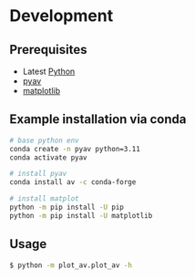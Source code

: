 # Development

## Prerequisites
- Latest [Python](https://www.python.org/downloads/)
- [pyav](https://pyav.org/docs/stable/)
- [matplotlib](https://matplotlib.org/)

## Example installation via conda

```bash
# base python env
conda create -n pyav python=3.11
conda activate pyav

# install pyav
conda install av -c conda-forge

# install matplot 
python -m pip install -U pip
python -m pip install -U matplotlib
```

## Usage 

```bash
$ python -m plot_av.plot_av -h
```
